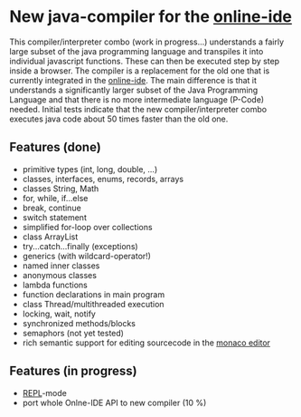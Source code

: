 # New java-compiler for the  [online-ide](https://www.online-ide.de)
This compiler/interpreter combo (work in progress...) understands a fairly large subset of the java programming language and transpiles it into individual javascript functions. These can then be executed step by step inside a browser. The compiler is a replacement for the old one that is currently integrated in the [online-ide](https://www.online-ide.de). The main difference is that it understands a significantly larger subset of the Java Programming Language and that there is no more intermediate language (P-Code) needed. Initial tests indicate that the new compiler/interpreter combo executes java code about 50 times faster than the old one.

## Features (done)
  * primitive types (int, long, double, ...)
  * classes, interfaces, enums, records, arrays
  * classes String, Math
  * for, while, if...else
  * break, continue
  * switch statement
  * simplified for-loop over collections
  * class ArrayList
  * try...catch...finally (exceptions)
  * generics (with wildcard-operator!)
  * named inner classes
  * anonymous classes
  * lambda functions
  * function declarations in main program
  * class Thread/multithreaded execution
  * locking, wait, notify
  * synchronized methods/blocks
  * semaphors (not yet tested)
  * rich semantic support for editing sourcecode in the [monaco editor](https://microsoft.github.io/monaco-editor/)

## Features (in progress)
  * [REPL](https://en.wikipedia.org/wiki/Read%E2%80%93eval%E2%80%93print_loop)-mode
  * port whole Onlne-IDE API to new compiler (10 %)

